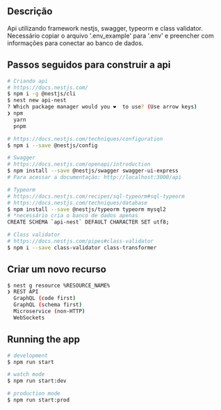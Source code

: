 
## Descrição

Api utilizando framework nestjs, swagger, typeorm e class validator.<br>
Necessário copiar o arquivo '.env_example' para '.env' e preencher com informações para conectar ao banco de dados.

## Passos seguidos para construir a api

```bash
# Criando api
# https://docs.nestjs.com/
$ npm i -g @nestjs/cli
$ nest new api-nest
? Which package manager would you ❤️  to use? (Use arrow keys)
❯ npm
  yarn
  pnpm

# https://docs.nestjs.com/techniques/configuration  
$ npm i --save @nestjs/config

# Swagger
# https://docs.nestjs.com/openapi/introduction
$ npm install --save @nestjs/swagger swagger-ui-express
# Para acessar a documentação: http://localhost:3000/api

# Typeorm
# https://docs.nestjs.com/recipes/sql-typeorm#sql-typeorm
# https://docs.nestjs.com/techniques/database
$ npm install --save @nestjs/typeorm typeorm mysql2
# *necessário cria o banco de dados apenas
CREATE SCHEMA `api-nest` DEFAULT CHARACTER SET utf8;

# Class validator
# https://docs.nestjs.com/pipes#class-validator
$ npm i --save class-validator class-transformer
```

## Criar um novo recurso

```bash
$ nest g resource %RESOURCE_NAME%
❯ REST API 
  GraphQL (code first) 
  GraphQL (schema first) 
  Microservice (non-HTTP) 
  WebSockets
```

## Running the app

```bash
# development
$ npm run start

# watch mode
$ npm run start:dev

# production mode
$ npm run start:prod
```